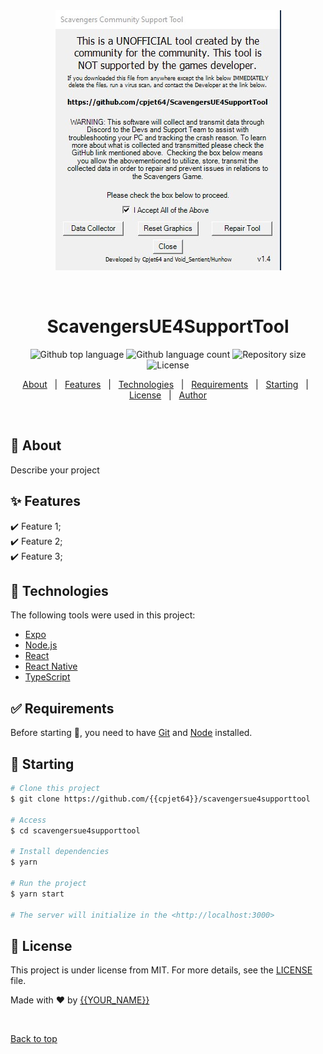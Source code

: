 <div align="center" id="top"> 
  <img src="./SCST.jpg" alt="ScavengersUE4SupportTool" />

  &#xa0;

  <!-- <a href="https://scavengersue4supporttool.netlify.app">Demo</a> -->
</div>

<h1 align="center">ScavengersUE4SupportTool</h1>

<p align="center">
  <img alt="Github top language" src="https://img.shields.io/github/languages/top/{{cpjet64}}/scavengersue4supporttool?color=56BEB8">

  <img alt="Github language count" src="https://img.shields.io/github/languages/count/{{cpjet64}}/scavengersue4supporttool?color=56BEB8">

  <img alt="Repository size" src="https://img.shields.io/github/repo-size/{{cpjet64}}/scavengersue4supporttool?color=56BEB8">

  <img alt="License" src="https://img.shields.io/github/license/{{cpjet64}}/scavengersue4supporttool?color=56BEB8">

  <!-- <img alt="Github issues" src="https://img.shields.io/github/issues/{{cpjet64}}/scavengersue4supporttool?color=56BEB8" /> -->

  <!-- <img alt="Github forks" src="https://img.shields.io/github/forks/{{cpjet64}}/scavengersue4supporttool?color=56BEB8" /> -->

  <!-- <img alt="Github stars" src="https://img.shields.io/github/stars/{{cpjet64}}/scavengersue4supporttool?color=56BEB8" /> -->
</p>

<!-- Status -->

<!-- <h4 align="center"> 
	🚧  ScavengersUE4SupportTool 🚀 Under construction...  🚧
</h4> 

<hr> -->

<p align="center">
  <a href="#dart-about">About</a> &#xa0; | &#xa0; 
  <a href="#sparkles-features">Features</a> &#xa0; | &#xa0;
  <a href="#rocket-technologies">Technologies</a> &#xa0; | &#xa0;
  <a href="#white_check_mark-requirements">Requirements</a> &#xa0; | &#xa0;
  <a href="#checkered_flag-starting">Starting</a> &#xa0; | &#xa0;
  <a href="#memo-license">License</a> &#xa0; | &#xa0;
  <a href="https://github.com/{{cpjet64}}" target="_blank">Author</a>
</p>

<br>

## :dart: About ##

Describe your project

## :sparkles: Features ##

:heavy_check_mark: Feature 1;\
:heavy_check_mark: Feature 2;\
:heavy_check_mark: Feature 3;

## :rocket: Technologies ##

The following tools were used in this project:

- [Expo](https://expo.io/)
- [Node.js](https://nodejs.org/en/)
- [React](https://pt-br.reactjs.org/)
- [React Native](https://reactnative.dev/)
- [TypeScript](https://www.typescriptlang.org/)

## :white_check_mark: Requirements ##

Before starting :checkered_flag:, you need to have [Git](https://git-scm.com) and [Node](https://nodejs.org/en/) installed.

## :checkered_flag: Starting ##

```bash
# Clone this project
$ git clone https://github.com/{{cpjet64}}/scavengersue4supporttool

# Access
$ cd scavengersue4supporttool

# Install dependencies
$ yarn

# Run the project
$ yarn start

# The server will initialize in the <http://localhost:3000>
```

## :memo: License ##

This project is under license from MIT. For more details, see the [LICENSE](LICENSE.md) file.


Made with :heart: by <a href="https://github.com/{{cpjet64}}" target="_blank">{{YOUR_NAME}}</a>

&#xa0;

<a href="#top">Back to top</a>
